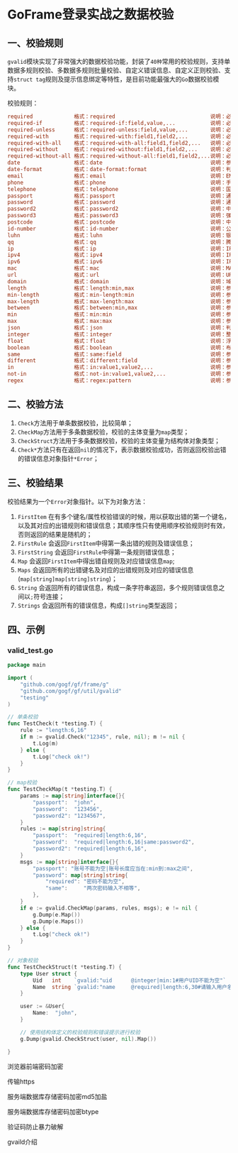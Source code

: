 # GoFrame登录实战之数据校验

## 一、校验规则

`gvalid`模块实现了非常强大的数据校验功能，封装了`40种`常用的校验规则，支持单数据多规则校验、多数据多规则批量校验、自定义错误信息、自定义正则校验、支持`struct tag`规则及提示信息绑定等特性，是目前功能最强大的`Go`数据校验模块。

校验规则：

```ini
required             格式：required                              说明：必需参数
required-if          格式：required-if:field,value,...           说明：必需参数(当任意所给定字段值与所给值相等时，即：当field字段的值为value时，当前验证字段为必须参数)
required-unless      格式：required-unless:field,value,...       说明：必需参数(当所给定字段值与所给值都不相等时，即：当field字段的值不为value时，当前验证字段为必须参数)
required-with        格式：required-with:field1,field2,...       说明：必需参数(当所给定任意字段值不为空时)
required-with-all    格式：required-with-all:field1,field2,...   说明：必须参数(当所给定所有字段值都不为空时)
required-without     格式：required-without:field1,field2,...    说明：必需参数(当所给定任意字段值为空时)
required-without-all 格式：required-without-all:field1,field2,...说明：必须参数(当所给定所有字段值都为空时)
date                 格式：date                                  说明：参数为常用日期类型，格式：2006-01-02, 20060102, 2006.01.02
date-format          格式：date-format:format                    说明：判断日期是否为指定的日期格式，format为Go日期格式(可以包含时间)
email                格式：email                                 说明：EMAIL邮箱地址
phone                格式：phone                                 说明：手机号
telephone            格式：telephone                             说明：国内座机电话号码，"XXXX-XXXXXXX"、"XXXX-XXXXXXXX"、"XXX-XXXXXXX"、"XXX-XXXXXXXX"、"XXXXXXX"、"XXXXXXXX"
passport             格式：passport                              说明：通用帐号规则(字母开头，只能包含字母、数字和下划线，长度在6~18之间)
password             格式：password                              说明：通用密码(任意可见字符，长度在6~18之间)
password2            格式：password2                             说明：中等强度密码(在弱密码的基础上，必须包含大小写字母和数字)
password3            格式：password3                             说明：强等强度密码(在弱密码的基础上，必须包含大小写字母、数字和特殊字符)
postcode             格式：postcode                              说明：中国邮政编码
id-number            格式：id-number                             说明：公民身份证号码
luhn                 格式：luhn                                  说明：银行号验证
qq                   格式：qq                                    说明：腾讯QQ号码
ip                   格式：ip                                    说明：IPv4/IPv6地址
ipv4                 格式：ipv4                                  说明：IPv4地址
ipv6                 格式：ipv6                                  说明：IPv6地址
mac                  格式：mac                                   说明：MAC地址
url                  格式：url                                   说明：URL
domain               格式：domain                                说明：域名
length               格式：length:min,max                        说明：参数长度为min到max(长度参数为整形)，注意中文一个汉字占3字节
min-length           格式：min-length:min                        说明：参数长度最小为min(长度参数为整形)，注意中文一个汉字占3字节
max-length           格式：max-length:max                        说明：参数长度最大为max(长度参数为整形)，注意中文一个汉字占3字节
between              格式：between:min,max                       说明：参数大小为min到max(支持整形和浮点类型参数)
min                  格式：min:min                               说明：参数最小为min(支持整形和浮点类型参数)
max                  格式：max:max                               说明：参数最大为max(支持整形和浮点类型参数)
json                 格式：json                                  说明：判断数据格式为JSON
integer              格式：integer                               说明：整数
float                格式：float                                 说明：浮点数
boolean              格式：boolean                               说明：布尔值(1,true,on,yes:true | 0,false,off,no,"":false)
same                 格式：same:field                            说明：参数值必需与field参数的值相同
different            格式：different:field                       说明：参数值不能与field参数的值相同
in                   格式：in:value1,value2,...                  说明：参数值应该在value1,value2,...中(字符串匹配)
not-in               格式：not-in:value1,value2,...              说明：参数值不应该在value1,value2,...中(字符串匹配)
regex                格式：regex:pattern                         说明：参数值应当满足正则匹配规则pattern
```

## 二、校验方法

1. `Check`方法用于单条数据校验，比较简单；
2. `CheckMap`方法用于多条数据校验，校验的主体变量为`map`类型；
3. `CheckStruct`方法用于多条数据校验，校验的主体变量为结构体对象类型；
4. `Check*`方法只有在返回`nil`的情况下，表示数据校验成功，否则返回校验出错的错误信息对象指针`*Error`；

## 三、校验结果

校验结果为一个`Error`对象指针。以下为对象方法：

1. `FirstItem` 在有多个键名/属性校验错误的时候，用以获取出错的第一个键名，以及其对应的出错规则和错误信息；其顺序性只有使用顺序校验规则时有效，否则返回的结果是随机的；
2. `FirstRule` 会返回`FirstItem`中得第一条出错的规则及错误信息；
3. `FirstString` 会返回`FirstRule`中得第一条规则错误信息；
4. `Map` 会返回`FirstItem`中得出错自规则及对应错误信息`map`;
5. `Maps` 会返回所有的出错键名及对应的出错规则及对应的错误信息(`map[string]map[string]string`)；
6. `String` 会返回所有的错误信息，构成一条字符串返回，多个规则错误信息之间以`;`符号连接；
7. `Strings` 会返回所有的错误信息，构成`[]string`类型返回；

## 四、示例

### valid_test.go

```go
package main

import (
	"github.com/gogf/gf/frame/g"
	"github.com/gogf/gf/util/gvalid"
	"testing"
)

// 单条校验
func TestCheck(t *testing.T) {
	rule := "length:6,16"
	if m := gvalid.Check("12345", rule, nil); m != nil {
		t.Log(m)
	} else {
		t.Log("check ok!")
	}
}

// map校验
func TestCheckMap(t *testing.T) {
	params := map[string]interface{}{
		"passport":  "john",
		"password":  "123456",
		"password2": "1234567",
	}
	rules := map[string]string{
		"passport":  "required|length:6,16",
		"password":  "required|length:6,16|same:password2",
		"password2": "required|length:6,16",
	}
	msgs := map[string]interface{}{
		"passport": "账号不能为空|账号长度应当在:min到:max之间",
		"password": map[string]string{
			"required": "密码不能为空",
			"same":     "两次密码输入不相等",
		},
	}
	if e := gvalid.CheckMap(params, rules, msgs); e != nil {
		g.Dump(e.Map())
		g.Dump(e.Maps())
	} else {
		t.Log("check ok!")
	}
}

// 对象校验
func TestCheckStruct(t *testing.T) {
	type User struct {
		Uid   int    `gvalid:"uid      @integer|min:1#用户UID不能为空"`
		Name  string `gvalid:"name     @required|length:6,30#请输入用户名称|用户名称长度非法"`
	}

	user := &User{
		Name:  "john",
	}

	// 使用结构体定义的校验规则和错误提示进行校验
	g.Dump(gvalid.CheckStruct(user, nil).Map())

}

```



浏览器前端密码加密

传输https

服务端数据库存储密码加密md5加盐

服务端数据库存储密码加密btype

验证码防止暴力破解

gvaild介绍

